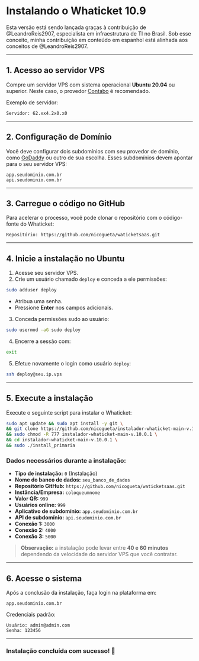 # Instalando o Whaticket 10.9

Esta versão está sendo lançada graças à contribuição de @LeandroReis2907, especialista em infraestrutura de TI no Brasil. Sob esse conceito, minha contribuição em conteúdo em espanhol está alinhada aos conceitos de @LeandroReis2907.

---

## 1. Acesso ao servidor VPS

Compre um servidor VPS com sistema operacional **Ubuntu 20.04** ou superior. Neste caso, o provedor [Contabo](https://contabo.com) é recomendado.

Exemplo de servidor:
```
Servidor: 62.xx4.2x0.x0
```

---

## 2. Configuração de Domínio

Você deve configurar dois subdomínios com seu provedor de domínio, como [GoDaddy](https://www.godaddy.com/) ou outro de sua escolha. Esses subdomínios devem apontar para o seu servidor VPS:
```
app.seudominio.com.br
api.seudominio.com.br
```

---

## 3. Carregue o código no GitHub

Para acelerar o processo, você pode clonar o repositório com o código-fonte do Whaticket:
```
Repositório: https://github.com/nicogueta/waticketsaas.git
```

---

## 4. Inicie a instalação no Ubuntu

1. Acesse seu servidor VPS.
2. Crie um usuário chamado `deploy` e conceda a ele permissões:
```bash
sudo adduser deploy
```
- Atribua uma senha.
- Pressione **Enter** nos campos adicionais.
3. Conceda permissões sudo ao usuário:
```bash
sudo usermod -aG sudo deploy
```
4. Encerre a sessão com:
```bash
exit
```
5. Efetue novamente o login como usuário `deploy`:
```bash
ssh deploy@seu.ip.vps
```

---

## 5. Execute a instalação

Execute o seguinte script para instalar o Whaticket:
```bash
sudo apt update && sudo apt install -y git \
&& git clone https://github.com/nicogueta/instalador-whaticket-main-v.10.0.1.git \
&& sudo chmod -R 777 instalador-whaticket-main-v.10.0.1 \
&& cd instalador-whaticket-main-v.10.0.1 \
&& sudo ./install_primaria
```

### Dados necessários durante a instalação:

- **Tipo de instalação:** `0` (Instalação)
- **Nome do banco de dados:** `seu_banco_de_dados`
- **Repositório GitHub:** `https://github.com/nicogueta/waticketsaas.git`
- **Instância/Empresa:** `coloqueumnome`
- **Valor QR:** `999`
- **Usuários online:** `999`
- **Aplicativo de subdomínio:** `app.seudominio.com.br`
- **API de subdomínio:** `api.seudominio.com.br`
- **Conexão 1:** `3000`
- **Conexão 2:** `4000`
- **Conexão 3:** `5000`

> **Observação:** a instalação pode levar entre **40 e 60 minutos** dependendo da velocidade do servidor VPS que você contratar.

---

## 6. Acesse o sistema

Após a conclusão da instalação, faça login na plataforma em:
```
app.seudominio.com.br
```

Credenciais padrão:
```
Usuário: admin@admin.com
Senha: 123456
```

---

### Instalação concluída com sucesso! 🎉
